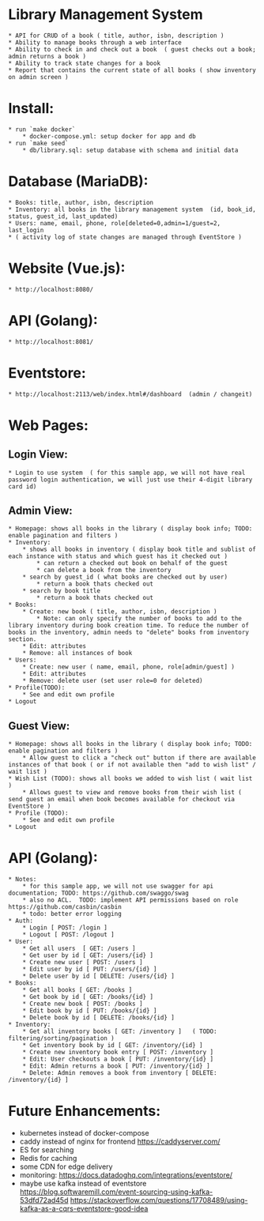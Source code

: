 # Library Management System
    * API for CRUD of a book ( title, author, isbn, description )
    * Ability to manage books through a web interface 
    * Ability to check in and check out a book  ( guest checks out a book; admin returns a book )
    * Ability to track state changes for a book 
    * Report that contains the current state of all books ( show inventory on admin screen )


# Install:
    * run `make docker`
        * docker-compose.yml: setup docker for app and db
    * run `make seed`
        * db/library.sql: setup database with schema and initial data


# Database (MariaDB):
    * Books: title, author, isbn, description
    * Inventory: all books in the library management system  (id, book_id, status, guest_id, last_updated)
    * Users: name, email, phone, role[deleted=0,admin=1/guest=2, last_login
    * ( activity log of state changes are managed through EventStore )


# Website (Vue.js):
    * http://localhost:8080/


# API (Golang):
    * http://localhost:8081/


# Eventstore:
    * http://localhost:2113/web/index.html#/dashboard  (admin / changeit)





# Web Pages:


## Login View:
    * Login to use system  ( for this sample app, we will not have real password login authentication, we will just use their 4-digit library card id)


## Admin View:
    * Homepage: shows all books in the library ( display book info; TODO: enable pagination and filters )
    * Inventory: 
        * shows all books in inventory ( display book title and sublist of each instance with status and which guest has it checked out )
            * can return a checked out book on behalf of the guest
            * can delete a book from the inventory
        * search by guest_id ( what books are checked out by user)
            * return a book thats checked out
        * search by book title
            * return a book thats checked out
    * Books: 
        * Create: new book ( title, author, isbn, description )
            * Note: can only specify the number of books to add to the library inventory during book creation time. To reduce the number of books in the inventory, admin needs to "delete" books from inventory section.
        * Edit: attributes 
        * Remove: all instances of book
    * Users:
        * Create: new user ( name, email, phone, role[admin/guest] )
        * Edit: attributes
        * Remove: delete user (set user role=0 for deleted)
    * Profile(TODO):
        * See and edit own profile
    * Logout


## Guest View:
    * Homepage: shows all books in the library ( display book info; TODO: enable pagination and filters )
        * Allow guest to click a "check out" button if there are available instances of that book ( or if not available then "add to wish list" / wait list )
    * Wish List (TODO): shows all books we added to wish list ( wait list )
        * Allows guest to view and remove books from their wish list ( send guest an email when book becomes available for checkout via EventStore )
    * Profile (TODO):
        * See and edit own profile
    * Logout




# API (Golang):
    * Notes:
        * for this sample app, we will not use swagger for api documentation; TODO: https://github.com/swaggo/swag 
        * also no ACL.  TODO: implement API permissions based on role https://github.com/casbin/casbin
        * todo: better error logging
    * Auth:
        * Login [ POST: /login ]
        * Logout [ POST: /logout ]
    * User:
        * Get all users  [ GET: /users ]
        * Get user by id [ GET: /users/{id} ]
        * Create new user [ POST: /users ]
        * Edit user by id [ PUT: /users/{id} ]
        * Delete user by id [ DELETE: /users/{id} ]
    * Books:
        * Get all books [ GET: /books ]
        * Get book by id [ GET: /books/{id} ]
        * Create new book [ POST: /books ]
        * Edit book by id [ PUT: /books/{id} ]
        * Delete book by id [ DELETE: /books/{id} ]
    * Inventory:
        * Get all inventory books [ GET: /inventory ]   ( TODO: filtering/sorting/pagination )
        * Get inventory book by id [ GET: /inventory/{id} ]
        * Create new inventory book entry [ POST: /inventory ]
        * Edit: User checkouts a book [ PUT: /inventory/{id} ]
        * Edit: Admin returns a book [ PUT: /inventory/{id} ]
        * Delete: Admin removes a book from inventory [ DELETE: /inventory/{id} ]




# Future Enhancements:
- kubernetes instead of docker-compose
- caddy instead of nginx for frontend  https://caddyserver.com/
- ES for searching 
- Redis for caching
- some CDN for edge delivery
- monitoring:  https://docs.datadoghq.com/integrations/eventstore/
- maybe use kafka instead of eventstore https://blog.softwaremill.com/event-sourcing-using-kafka-53dfd72ad45d   https://stackoverflow.com/questions/17708489/using-kafka-as-a-cqrs-eventstore-good-idea

